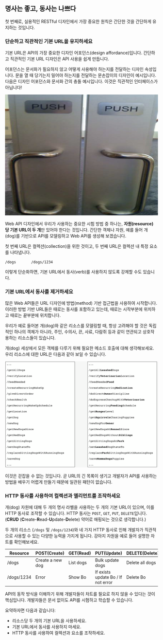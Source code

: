 ## 명사는 좋고, 동사는 나쁘다

첫 번째로, 실용적인 RESTful 디자인에서 가장 중요한 원칙은 간단한 것을 간단하게 유지하는 것입니다.

### 단순하고 직관적인 기본 URL을 유지하세요

기본 URL은 API의 가장 중요한 디자인 어포던스(design affordance)입니다.
간단하고 직관적인 기본 URL 디자인은 API 사용을 쉽게 만듭니다.

어포던스는 문서화가 필요하지 않고 어떻게 사용해야 하는지를 전달하는 디자인 속성입니다.
문을 열 때 당기는지 밀어야 하는지를 전달하는 문손잡이의 디자인이 예시입니다.
다음은 디자인 어포던스와 문서화 간의 충돌 예시입니다.
이것은 직관적인 인터페이스가 아닙니다!

![2-1](./images/2-1.png)

Web API 디자인에서 우리가 사용하는 중요한 시험 방법 중 하나는, **자원(resource) 당 기본 URL이 두 개**만 있어야 한다는 것입니다.
간단한 객체나 자원, 예를 들어 개(dog)를 기반으로 API를 모델링하고 Web API를 생성해 보겠습니다.

첫 번째 URL은 컬렉션(collection)을 위한 것이고, 두 번째 URL은 컬렉션 내 특정 요소를 나타냅니다.

```text
/dogs       /dogs/1234
```

이렇게 단순화하면, 기본 URL에서 동사(verb)를 사용하지 않도록 강제할 수도 있습니다.

### 기본 URL에서 동사를 제거하세요

많은 Web API들은 URL 디자인에 방법(method) 기반 접근법을 사용하여 시작합니다.
이러한 방법 기반 URL들은 때로는 동사를 포함하고 있는데, 때로는 시작부분에 위치하고 때로는 끝부분에 위치합니다.

우리가 예로 들어본 개(dog)와 같은 리소스를 모델링할 때, 항상 고려해야 할 것은 독립적인 하나의 객체가 아니라, 주인, 수의사, 끈, 사료, 다람쥐 등과 같이 연관되고 상호작용하는 리소스들이 있습니다.

개(dog) 세상에서 모든 객체를 다루기 위해 필요한 메소드 호출에 대해 생각해보세요.
우리 리소스에 대한 URL은 다음과 같아 보일 수 있습니다.

![2-2](./images/2-2.png)

이것은 걷잡을 수 없는 것입니다.
곧 URL의 긴 목록이 생기고 개발자가 API를 사용하는 방법을 배우기 어렵게 만들기 때문에 일관된 패턴이 없습니다.

### HTTP 동사를 사용하여 컬렉션과 엘리먼트를 조작하세요

개(dog) 자원에 대해 두 개의 명사 라벨을 사용하는 두 개의 기본 URL이 있으며, 이를 HTTP 동사로 조작할 수 있습니다.
HTTP 동사는 `POST`, `GET`, `PUT`, `DELETE`입니다. (**CRUD** (**C**reate-**R**ead-**U**pdate-**D**elete) 약어로 매핑되는 것으로 생각합니다.)

두 개의 리소스 (`/dogs` 및 `/dogs/1234`)와 네 가지 HTTP 동사로 인해 개발자가 직관적으로 사용할 수 있는 다양한 능력을 가지게 됩니다.
강아지 자원을 예로 들어 설명한 차트를 확인해보세요.

| Resource    | POST(Create)     | GET(Read) | PUT(Update)                        | DELETE(Delete)  |
|-------------|------------------|-----------|------------------------------------|-----------------|
| /dogs       | Create a new dog | List dogs | Bulk update dogs                   | Delete all dogs |
| /dogs/1234  | Error            | Show Bo   | If exists update Bo / If not error | Delete Bo       |

API의 동작 방식을 이해하기 위해 개발자들이 차트를 필요로 하지 않을 수 있다는 것이 핵심입니다.
개발자들은 문서 없이도 API를 시험하고 학습할 수 있습니다.

요약하자면 다음과 같습니다:
- 리소스당 두 개의 기본 URL을 사용하세요.
- 기본 URL에서 동사를 사용하지 마세요.
- HTTP 동사를 사용하여 컬렉션과 요소를 조작하세요.
